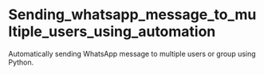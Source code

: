 # Sending_whatsapp_message_to_multiple_users_using_automation
Automatically sending WhatsApp message to multiple users or group using Python.

